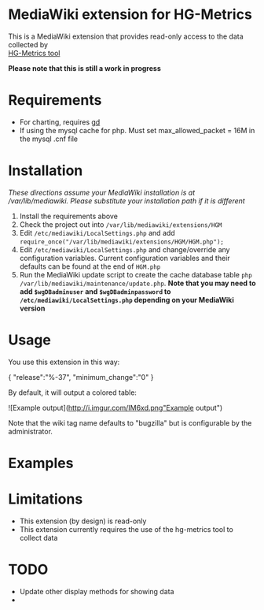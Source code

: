MediaWiki extension for HG-Metrics
================================

This is a MediaWiki extension that provides read-only access to the data collected by 	
[HG-Metrics tool](https://github.com/mschifer/hg-metrics.git) 

__Please note that this is still a work in progress__

Requirements
================================

* For charting, requires <a href="http://libgd.bitbucket.org/">gd</a>
* If using the mysql cache for php. Must set max_allowed_packet = 16M in the mysql .cnf file


Installation
================================

*These directions assume your MediaWiki installation is at /var/lib/mediawiki.
Please substitute your installation path if it is different*

1. Install the requirements above
2. Check the project out into `/var/lib/mediawiki/extensions/HGM`
3. Edit `/etc/mediawiki/LocalSettings.php` and add
   `require_once("/var/lib/mediawiki/extensions/HGM/HGM.php");`
4. Edit `/etc/mediawiki/LocalSettings.php` and change/override any
configuration variables. Current configuration variables and their defaults
can be found at the end of `HGM.php`
5. Run the MediaWiki update script to create the cache database table 
   `php /var/lib/mediawiki/maintenance/update.php`. __Note that you may need to
   add `$wgDBadminuser` and `$wgDBadminpassword` to 
   `/etc/mediawiki/LocalSettings.php` depending on your MediaWiki version__

Usage
================================

You use this extension in this way:

<hgm>
{
 "release":"%-37",
 "minimum_change":"0"
}
</hgm>


By default, it will output a colored table:

![Example output](http://i.imgur.com/IM6xd.png"Example output")

Note that the wiki tag name defaults to "bugzilla" but is 
configurable by the administrator.

Examples
================================


Limitations
================================

* This extension (by design) is read-only
* This extension currently requires the use of the hg-metrics tool to collect data

TODO
================================
* Update other display methods for showing data 
* 
